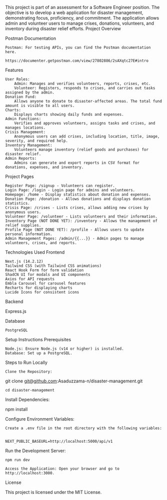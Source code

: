 This project is part of an assessment for a Software Engineer position. The objective is to develop a web application for disaster management, demonstrating focus, proficiency, and commitment. The application allows admin and volunteer users to manage crises, donations, volunteers, and inventory during disaster relief efforts.
Project Overview

Postman Documentation

    Postman: For testing APIs, you can find the Postman documentation here.

    https://documenter.getpostman.com/view/27802886/2sAXqtc27E#intro

Features

    User Roles:
        Admin: Manages and verifies volunteers, reports, crises, etc.
        Volunteer: Registers, responds to crises, and carries out tasks assigned by the admin.
    Donation Fund:
        Allows anyone to donate to disaster-affected areas. The total fund amount is visible to all users.
    Charts:
        Displays charts showing daily funds and expenses.
    Admin Functions:
        Verifies and approves volunteers, assigns tasks and crises, and manages locations.
    Crisis Management:
        Anonymous users can add crises, including location, title, image, severity, and required help.
    Inventory Management:
        Volunteers manage inventory (relief goods and purchases) for disaster relief.
    Admin Reports:
        Admins can generate and export reports in CSV format for donations, expenses, and inventory.

Project Pages

    Register Page: /signup - Volunteers can register.
    Login Page: /login - Login page for admins and volunteers.
    Homepage: /home - Display statistics about donation and expenses.
    Donation Page: /donation - Allows donations and displays donation statistics.
    Crisis Page: /crises - Lists crises, allows adding new crises by anonymous users.
    Volunteer Page: /volunteer - Lists volunteers and their information.
    Inventory Page (NOT DONE YET): /inventory - Allows the management of relief supplies.
    Profile Page (NOT DONE YET): /profile - Allows users to update personal information.
    Admin Management Pages: /admin/{{...}} - Admin pages to manage volunteers, crises, and reports.

Technologies Used
Frontend

    Next.js (14.2.12)
    Tailwind CSS (with Tailwind CSS animations)
    React Hook Form for form validation
    ShadCN UI for modals and UI components
    Axios for API requests
    Embla Carousel for carousel features
    Recharts for displaying charts
    Lucide Icons for consistent icons

Backend

Express.js

Database

    PostgreSQL

Setup Instructions
Prerequisites

    Node.js: Ensure Node.js (v14 or higher) is installed.
    Database: Set up a PostgreSQL.

Steps to Run Locally

    Clone the Repository:

git clone git@github.com:Asaduzzama-n/disaster-management.git

    cd disaster-management

Install Dependencies:

npm install

Configure Environment Variables:

    Create a .env file in the root directory with the following variables:


    NEXT_PUBLIC_BASEURL=http://localhost:5000/api/v1

Run the Development Server:

    npm run dev

    Access the Application: Open your browser and go to http://localhost:3000.

License

This project is licensed under the MIT License.
